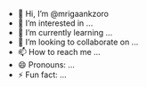 - 👋 Hi, I’m @mrigaankzoro
- 👀 I’m interested in ...
- 🌱 I’m currently learning ...
- 💞️ I’m looking to collaborate on ...
- 📫 How to reach me ...
- 😄 Pronouns: ...
- ⚡ Fun fact: ...

<!---
mrigaankzoro/mrigaankzoro is a ✨ special ✨ repository because its `README.md` (this file) appears on your GitHub profile.
You can click the Preview link to take a look at your changes.
--->
